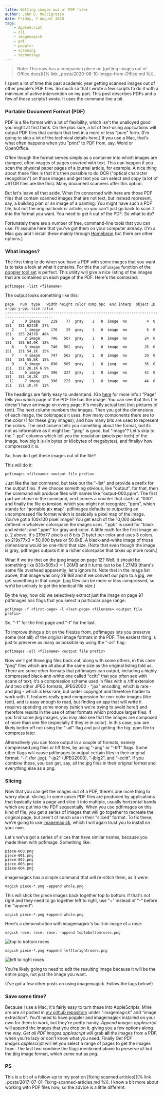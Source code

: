 ```yaml
---
title: Getting images out of PDF files
author: John D. Muccigrosso
date: Friday, 7 August 2020
tags: 
    - AppleScript
    - cli
    - imagemagick
    - pdf
    - poppler
    - scanning
    - technology
---
```


> Note: This now has a companion piece on [getting images out of Office docs]({% link _posts/2020-08-10-image-from-Office.md %}).

I spent a lot of time this past academic year getting scanned images out of other people's PDF files. So much so that I wrote a few scripts to do it with a minimum of active intervention on my part. This post describes PDFs and a few of those scripts I wrote. It uses the command line a bit.

### Portable Document Format (PDF)

PDF is a file format with a lot of flexibility, which isn't the unalloyed good you might at first think. On the plus side, a lot of text-using applications will output PDF files that contain that text in a more or less "pure" form. (I'm going to skip a lot of the technical details here.) If you use a Mac, that's what often happens when you "print" to PDF from, say, Word or OpenOffice.

Often though the format serves simply as a container into which images are dumped, often images of pages covered with text. This can happen if you scan the physical paper pages of a journal article, for example. A nice thing about these files is that it's then possible to do OCR ("optical character recognition") on those images and get text you can select and copy (a lot of JSTOR files are like this). Many document scanners offer this option.

But let's leave all that aside. What I'm concerned with here are those PDF files that contain scanned images that are not text, but instead represent, say, a building plan or an image of a painting. You might have such a PDF file, but not the original book or article, so you can't just go back to scan it into the format you want. You need to get it out of the PDF. So what to do?

Fortunately there are a number of free, command-line tools that you can use. I'll assume here that you've got them on your computer already. (I'm a Mac guy and I install these mainly through [Homebrew](https://github.com/Homebrew/brew#homebrew), but there are other options.)

### What images?

The first thing to do when you have a PDF with some images that you want is to take a look at what it contains. For this the `pdfimages` function of the [poppler tool set](https://poppler.freedesktop.org) is perfect. This utility will give a nice listing of the images that are contained on each page of the PDF. Here's the command:

```
pdfimages -list <filename>
```

The output looks something like this:

```
page   num  type   width height color comp bpc  enc interp  object ID x-ppi y-ppi size ratio
--------------------------------------------------------------------------------------------
   2     0 image     219    77  gray    1   8  image  no         4  0   151   151 6243B  37%
   2     1 image     176    29  gray    1   8  image  no         6  0   151   155 2437B  48%
   6     2 image     746   507  gray    1   8  image  no        24  0   151   151 64.9K  18%
   6     3 image     746   502  gray    1   8  image  no        26  0   151   151 54.1K  15%
   7     4 image     747   502  gray    1   8  image  no        30  0   151   151 55.5K  15%
   9     5 image     830   505  gray    1   8  jpeg   no        36  0   151   151 28.1K 6.9%
  11     6 image     396   227  gray    1   8  image  no        42  0   151   151 10.2K  12%
  11     7 image     396   225  gray    1   8  image  no        44  0   151   151 10.7K  12%
```

The headings are fairly easy to understand. (Go [here](https://manpages.debian.org/testing/poppler-utils/pdfimages.1.en.html) for more info.) "Page" tells you which page of the PDF file has the image. You can see that this file doesn't have an image on every page; it's mostly actual text (not pictures of text). The next column numbers the images. Then you get the dimensions of each image, the colorspace it uses, how many components there are to the color (1 for these gray images), and how many bits are used to represent the colors. The next column tells you something about the format, but its not as informative as it might be: "jpeg" is good, but "image"? Let's skip to the "-ppi" columns which tell you the resolution (**p**ixels **p**er **i**nch) of the image, how big it is (in bytes or kilobytes of megabytes), and finallyv how compressed it is.

So, how do I get these images out of the file?

This will do it:

```
pdfimages <filename> <output file prefix>
```

Just like the last command, but take out the "-list" and provide a prefix for the output files. If we choose something obvious, like "output", for that, then the command will produce files with names like "output-000.ppm". The first part we chose in the command, next comes a counter that starts at "000", and finally the file extension, which you might not recognize, "ppm", which stands for "**p**ortable **p**ix **m**ap". pdfimages defaults to outputting an uncompressed file format which is basically a pixel map of the image. You've got a 100x100 pixel image? You get each of the 10,000 pixels defined in whatever colorspace the images uses. ".ppb" is used for "black and white"; and ".ppm" for gray and color. A little math for the first image on p. 2 above. It's 219x77 pixels at 8 bits (1 byte) per color and uses 3 colors, so 219x77x3 = 50,600 bytes or 50.6kB. A black-and-white image of those dimensions would be one-third that size. (Note that even though the image is gray, pdfimges outputs it in a richer colorspace that takes up more room.)

What if we try that on the jpeg image on page 12? Well, it should be something like 830x505x3 = 1.26MB and it turns out to be 1.27MB (there's some file overhead apparently; let's ignore it). Note that in the image list above, that image was only 28.1kB and if we convert our ppm to a jpg, we get something in that range. (jpg files can be more or less compressed, so we'd be unlikely to get the identical file size.)

By the way, how did we selectively extract just the image on page 9? pdfimages has flags that you select a particular page range:

```
pdfimage -f <first-page> -l <last-page> <filename> <output file prefix>
```

So, "-f" for the first page and "-l" for the last. 

To improve things a bit on the filesize front, pdfimages lets you preserve some (not all!) of the original image formats in the PDF. The easiest thing is just to preserve as many as possible by using the "-all" flag:

```
pdfimages -all <filename> <output file prefix>
```

Now we'll get those jpg files back out, along with some others, in this case "png" files which are all about the same size as the original listing told us. There are some other formats that pdfimages can output, including a highly compressed black-and-white one called "ccitt" that you often see with scans of text; it's a compression scheme used in files with a .tiff extension. And two other JPEG formats, JPEG2000 - "jpx" encoding, which is rare - and jbig - which is less rare, but under copyright and therefore harder to work with. It features really good compression for non-color images (like text), and is easy enough to read, but finding an app that will write it requires spending some money (which we're trying to avoid here!) and therefore results in the use of other formats which produce larger files. If you find some jbig images, you may also see that the images are composed of more than one file (especially if they're in color). In this case, you are likely better off not using the "-all" flag and just getting the big .ppm file to compress later.

Alternatively you can force output in a couple of formats, namely compressed png files or tiff files, by using "-png" or "-tiff" flags. Some other flags will cause pdfimages to output certain files in their original format: "-j" (for .jpg), "-jp2" (JPEG2000), "-jbig2", and "-ccitt". If you combine these, you can get, say, all the jpg files in their original format and everything else as a png.

### Slicing

Now that you can get the images out of a PDF, there's one more thing to worry about: slicing. In some cases PDF files are produced by applications that basically take a page and slice it into multiple, usually horizontal bands which are put into the PDF sequentially. When you use pdfimages on this kind of file, you get a series of images that will go together to recreate the original page, but aren't of much use in their "sliced" format. To fix these, we're going to use [imagemagick](http://imagemagick.org), which I will again trust you to install on your own. 

Let's we've got a series of slices that have similar names, because you made them with pdfimage. Something like:

```
piece-000.png
piece-001.png
piece-002.png
piece-003.png
piece-004.png
```

imagemagick has a simple command that will re-stitch them, as it were:

```
magick piece-*.png -append whole.png
```

This will stick the piece images back together top to bottom. If that's not right and they need to go together left to right, use "+" instead of "-" before the "append":

```
magick piece-*.png +append whole.png
```

Here's a demonstration with imagemagick's built-in image of a rose:

```
magick rose: rose: rose: -append toptobottomroses.png
```

![top to bottom roses](/images/toptobottomroses.png)

```
magick piece-*.png +append lefttorightroses.png
```

![left to right roses](/images/lefttorightroses.png)

You're likely going to need to edit the resulting image because it will be the entire page, not just the image you want.

(I've got a few other posts on using imagemagick. Follow the tags below!)

### Save some time?

Because I use a Mac, it's fairly easy to turn these into AppleScripts. Mine are are all posted in [my github repository](https://github.com/Jmuccigr/AppleScripts/) under "imagemagick" and "image extraction". You'll need to have poppler and imagemagick installed on your own for them to work, but they're pretty handy. *Append images.applescript* will append the images that you drop on it, giving you a few options along the way. *Get all PDF images.applescript* will grab **all** the images from a PDF, when you're lazy or don't know what you need. Finally *Get PDF images.applescript* will let you select a range of pages to get the images from. The last two combine the flags mentioned above to preserve all but the jbig image format, which come out as png.

### PS

This is a bit of a follow-up to my post on [fixing scanned articles]({% link _posts/2017-07-01-Fixing-scanned-articles.md %}). I know a bit more about working with PDF files now, so the advice is a little different.
